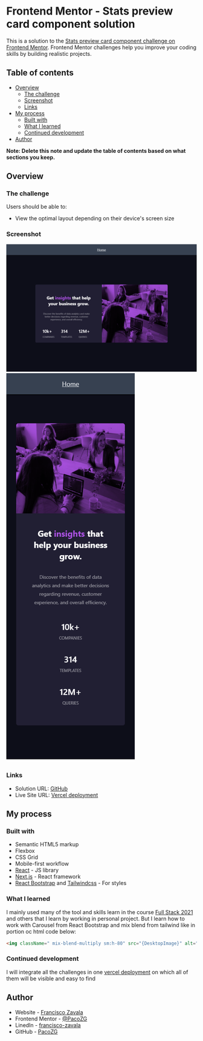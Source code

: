 # Frontend Mentor - Stats preview card component solution

This is a solution to the [Stats preview card component challenge on Frontend Mentor](https://www.frontendmentor.io/challenges/stats-preview-card-component-8JqbgoU62). Frontend Mentor challenges help you improve your coding skills by building realistic projects.

## Table of contents

- [Overview](#overview)
  - [The challenge](#the-challenge)
  - [Screenshot](#screenshot)
  - [Links](#links)
- [My process](#my-process)
  - [Built with](#built-with)
  - [What I learned](#what-i-learned)
  - [Continued development](#continued-development)
- [Author](#author)

**Note: Delete this note and update the table of contents based on what sections you keep.**

## Overview

### The challenge

Users should be able to:

- View the optimal layout depending on their device's screen size

### Screenshot

![Desktop Screenshot](./screenshots/desktop.png "Stats Preview")
![Mobile Screenshot](./screenshots/mobile.png "Stats Preview")

### Links

- Solution URL: [GitHub](https://github.com/PacoZG/frontend-mentor/tree/master/src/Challenge1)
- Live Site URL: [Vercel deployment](https://frontend-mentor-sage.vercel.app/stats_preview)

## My process

### Built with

- Semantic HTML5 markup
- Flexbox
- CSS Grid
- Mobile-first workflow
- [React](https://reactjs.org/) - JS library
- [Next.js](https://nextjs.org/) - React framework
- [React Bootstrap](https://react-bootstrap.github.io/) and [Tailwindcss](https://tailwindui.com/) - For styles

### What I learned

I mainly used many of the tool and skills learn in the course [Full Stack 2021](https://fullstackopen.com/) and others that I learn by working in personal project. But I learn how to work with Carousel from React Bootstrap and mix blend from tailwind like in portion oc html code below:

```html
<img className=" mix-blend-multiply sm:h-80" src="{DesktopImage}" alt="DI" />
```

### Continued development

I will integrate all the challenges in one [vercel deployment](https://frontend-mentor-sage.vercel.app) on which all of them will be visible and easy to find

## Author

- Website - [Francisco Zavala](https://pacoder-cv.vercel.app/)
- Frontend Mentor - [@PacoZG](https://www.frontendmentor.io/profile/PacoZG)
- LinedIn - [francisco-zavala](https://www.linkedin.com/in/francisco-zavala/)
- GitHub - [PacoZG](https://github.com/PacoZG)
